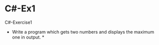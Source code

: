 # C#-Ex1
C#-Exercise1
* Write a program which gets two numbers and displays the maximum one in output. *
